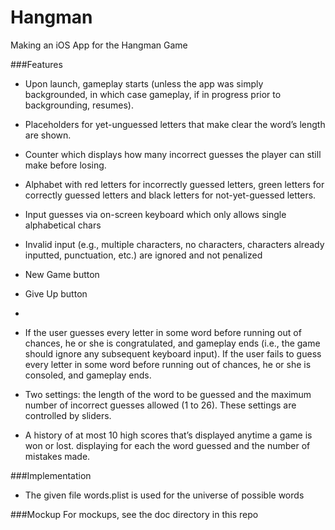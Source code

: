 Hangman
=======
Making an iOS App for the Hangman Game

###Features
*   Upon launch, gameplay starts (unless the app was simply backgrounded, in which case gameplay, if in progress prior to backgrounding, resumes).

*   Placeholders for yet-unguessed letters that make clear the word’s length are shown.

*   Counter which displays how many incorrect guesses the player can still make before losing.

*    Alphabet with red letters for incorrectly guessed letters, green letters for correctly guessed letters and black letters for not-yet-guessed letters.

*    Input guesses via on-screen keyboard which only allows single alphabetical chars

*    Invalid input (e.g., multiple characters, no characters, characters already inputted, punctuation, etc.) are ignored and not penalized

*    New Game button

*   Give Up button
*   
*    If the user guesses every letter in some word before running out of chances, he or she is congratulated, and gameplay ends (i.e., the game should ignore any subsequent keyboard input). If the user fails to guess every letter in some word before running out of chances, he or she is consoled, and gameplay ends. 

*    Two settings: the length of the word to be guessed and the maximum number of incorrect guesses allowed (1 to 26). These settings are controlled by sliders.

*    A history of at most 10 high scores that’s displayed anytime a game is won or lost. displaying for each the word guessed and the number of mistakes made. 


###Implementation
*   The given file words.plist is used for the universe of possible words

###Mockup
For mockups, see the doc directory in this repo



